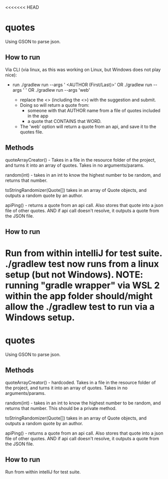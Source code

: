 <<<<<<< HEAD
# quotes
Using GSON to parse json.

## How to run

Via CLI (via linux, as this was working on Linux, but Windows does not play nice):

 - run ./gradlew run --args '<AUTHOR> <AUTHOR (First/Last)>' OR
       ./gradlew run --args '<CONTAINS> <WORD>' OR
       ./gradlew run --args 'web'
    - replace the <> (including the <>) with the suggestion and submit.
    - Doing so will return a quote from:
        - someone with that AUTHOR name from a file of quotes included in the app 
        - a quote that CONTAINS that WORD.
    - The 'web' option will return a quote from an api, and save it to the quotes file.

## Methods
quoteArrayCreator() - Takes in a file in the resource folder of the project, and turns it into an array of quotes. Takes in no arguments/params.

random(int) - takes in an int to know the highest number to be random, and returns that number.

toStringRandomizer(Quote[]) takes in an array of Quote objects, and outputs a random quote by an author.

apiPing() - returns a quote from an api call. Also stores that quote into a json file of other quotes. AND if api call doesn't resolve, it outputs a quote from the JSON file.

## How to run

Run from within intelliJ for test suite.
./gradlew test now runs from a linux setup (but not Windows).
NOTE: running "gradle wrapper" via WSL 2 within the app folder should/might allow the ./gradlew test to run via a Windows setup.
=======
# quotes
Using GSON to parse json.

## Methods

quoteArrayCreator() - hardcoded. Takes in a file in the resource folder of the project, and turns it into an array of quotes. Takes in no arguments/params.

random(int) - takes in an int to know the highest number to be random, and returns that number. This should be a private method.

toStringRandomizer(Quote[]) takes in an array of Quote objects, and outputs a random quote by an author.

apiPing() - returns a quote from an api call. Also stores that quote into a json file of other quotes. AND if api call doesn't resolve, it outputs a quote from the JSON file.

## How to run

Run from within intelliJ for test suite.